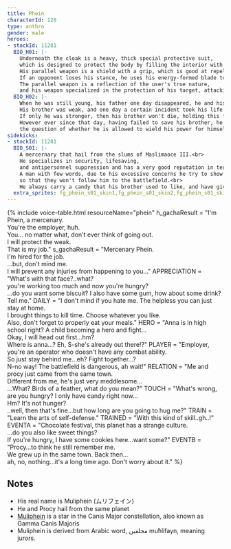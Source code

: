 ```yaml
---
title: Phein
characterId: 128
type: anthro
gender: male
heroes:
- stockId: 11281
  BIO_H01: |-
    Underneath the cloak is a heavy, thick special protective suit, 
    which is designed to protect the body by filling the interior with a corresponding ether when a large impact is detected.<br>
    His parallel weapon is a shield with a grip, which is good at repelling and deflecting enemy attacks.<br>
    If an opponent loses his stance, he uses his energy-formed blade to take advantage of their weakness.<br>
    The parallel weapon is a reflection of the user's true nature, 
    and his weapon specialized in the protection of his target, attacking for the sake of protecting.
  BIO_H02: |-
    When he was still young, his father one day disappeared, he and his little brother are forced to lead a hard life to survive.<br>
    His brother was weak, and one day a certain incident took his life.<br>
    If only he was stronger, then his brother won't die, holding this feeling strongly, he awakened to be a hero that protect the weak.<br>
    However ever since that day, having failed to save his brother, he no longer use his power for his own sake,<br>
    the question of whether he is allowed to wield his power for himself is swirling around inside him like an unanswerable curse.
sidekicks:
- stockId: 11281
  BIO_S01: |-
    A mercernary that hail from the slums of Maslimaoce III.<br>
    He specializes in security, lifesaving, 
    and antipersonnel suppression and has a very good reputation in terms of protecting people based on his will to protect the weak.<br>
    A man with few words, due to his excessive concerns he try to show prickly attitude and make his target of protection hates him,
    so that they won't follow him to the battlefield.<br>
    He always carry a candy that his brother used to like, and have given it many times to anyone who is hungry.
  extra_sprites: fg_phein_s01_skin1,fg_phein_s01_skin2,fg_phein_s01_skin3
---
```


{% include voice-table.html resourceName="phein"
h_gachaResult = "I'm Phein, a mercenary.<br>You're the employer, huh.<br>You… no matter what, don't ever think of going out.<br>I will protect the weak.<br>That is my job."
s_gachaResult = "Mercenary Phein.<br>I'm hired for the job.<br>…but, don't mind me.<br>I will prevent any injuries from happening to you…"
APPRECIATION = "What's with that face?..what?<br>you're working too much and now you're hungry?<br>…do you want some biscuit? I also have some gum, how about some drink? Tell me."
DAILY = "I don't mind if you hate me. The helpless you can just stay at home.<br>I brought things to kill time. Choose whatever you like.<br>Also, don't forget to properly eat your meals."
HERO = "Anna is in high school right? A child becoming a hero and fight…<br>Okay, I will head out first…hm?<br>Where is anna…? Eh, S-she's already out there!?"
PLAYER = "Employer, you're an operator who doesn't have any combat ability.<br>So just stay behind me…eh? Fight together…?<br>N-no way! The battlefield is dangerous, ah wait!"
RELATION = "Me and procy just came from the same town.<br>Different from me, he's just very meddlesome…<br>…What? Birds of a feather, what do you mean?"
TOUCH = "What's wrong, are you hungry? I only have candy right now…<br>Hm? It's not hunger?<br>..well, then that's fine…but how long are you going to hug me?"
TRAIN = "Learn the arts of self-defense."
TRAINED = "With this kind of skill..gh..!"
EVENTA = "Chocolate festival, this planet has a strange culture.<br>…do you also like sweet things?<br>If you're hungry, I have some cookies here…want some?"
EVENTB = "Procy…to think he still remember me.<br>We grew up in the same town. Back then…<br>ah, no, nothing…it's a long time ago. Don't worry about it."
%}

## Notes

- His real name is Muliphein (ムリフェイン)
- He and Procy hail from the same planet
- [Muliphein](https://en.wikipedia.org/wiki/Gamma_Canis_Majoris) is a star in the Canis Major constellation, also known as Gamma Canis Majoris
- Muliphein is derived from Arabic word, محلفين muħlifayn, meaning jurors.

